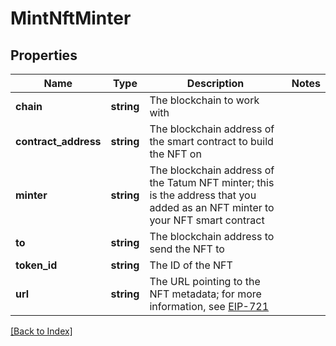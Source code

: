 # MintNftMinter

## Properties

Name | Type | Description | Notes
------------ | ------------- | ------------- | -------------
**chain** | **string** | The blockchain to work with |
**contract_address** | **string** | The blockchain address of the smart contract to build the NFT on |
**minter** | **string** | The blockchain address of the Tatum NFT minter; this is the address that you added as an NFT minter to your NFT smart contract |
**to** | **string** | The blockchain address to send the NFT to |
**token_id** | **string** | The ID of the NFT |
**url** | **string** | The URL pointing to the NFT metadata; for more information, see <a href="https://eips.ethereum.org/EIPS/eip-721#specification" target="_blank">EIP-721</a> |

[[Back to Index]](../index.md)

